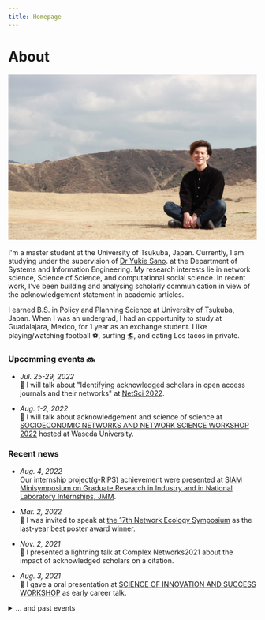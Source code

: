 ```yaml
---
title: Homepage
---
```


# About

<!-- ![Heal01.jpg](Heal01.jpg) -->
<img src="me.JPG" width="700">

I'm a master student at the University of Tsukuba, Japan. Currently, I am studying under the supervision of [Dr Yukie Sano](https://sites.google.com/view/sanolabo-en/home). at the Department of Systems and Information Engineering. My research interests lie in network science, Science of Science, and computational social science. In recent work, I've been building and analysing scholarly communication in view of the acknowledgement statement in academic articles. 

I earned B.S. in Policy and Planning Science at University of Tsukuba, Japan. When I was an undergrad, I had an opportunity to study at Guadalajara, Mexico, for 1 year as an exchange student. I like playing/watching football :soccer:, surfing :surfer:, and eating Los tacos in private.


### Upcomming events :soon:
- *Jul. 25-29, 2022*    
:speech_balloon: I will talk about "Identifying acknowledged scholars in open access journals and their networks" at [NetSci 2022](https://netsci2022.net/).

- *Aug. 1-2, 2022*  
:speech_balloon: I will talk about acknowledgement and science of science at [SOCIOECONOMIC NETWORKS AND NETWORK SCIENCE WORKSHOP 2022](https://sites.google.com/view/waseda-socioecon-networks-2022/science-of-innovation-and-success-workshop) hosted at Waseda University.


### Recent news
- *Aug. 4, 2022*  
Our internship project(g-RIPS) achievement were presented at [SIAM Minisymposium on Graduate Research in Industry and in National Laboratory Internships, JMM](https://meetings.ams.org/math/jmm2022/meetingapp.cgi/Session/3669).

- *Mar. 2, 2022*  
:speech_balloon: I was invited to speak at [the 17th Network Ecology Symposium](https://sites.google.com/view/neteco-sympo17/) as the last-year best poster award winner.

- *Nov. 2, 2021*  
:speech_balloon: I presented a lightning talk at Complex Networks2021 about the impact of acknowledged scholars on a citation.

- *Aug. 3, 2021*  
:speech_balloon: I gave a oral presentation at [SCIENCE OF INNOVATION AND SUCCESS WORKSHOP](https://sites.google.com/view/innov-success-waseda2021/science-of-innovation-and-success-workshop) as early career talk.


<details>
<summary>... and past events </summary>

- *Nov. 27, 2021*  
presented a poster :newspaper: at [IC2S2: 7th International Conference on Computational Social Science](https://ic2s2-2021.ethz.ch/) (online). The topic was "with title "Citation and Gender Diversity in Research Acknowledgement Networks With Reciprocity".

- *Mar. 1, 2021*  
presented a poster :newspaper: with title "Citation networks and gender diversity in reciprocal acknowledgement networks" at 16th Network Ecology Symposium (online) and won the best poster award :tada:.


- *Nov. 27, 2020*  
gave a oral presentation :speech_balloon: at 7th Satellite on Quantifying Success (online). It was my debut of research presentation :clap:, and I talked about "Emergence of reciprocity in research acknowledgement network"

</details>

